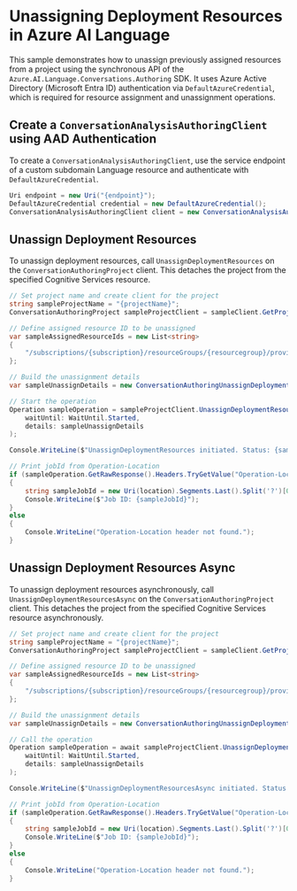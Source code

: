 # Unassigning Deployment Resources in Azure AI Language

This sample demonstrates how to unassign previously assigned resources from a project using the synchronous API of the `Azure.AI.Language.Conversations.Authoring` SDK.
It uses Azure Active Directory (Microsoft Entra ID) authentication via `DefaultAzureCredential`, which is required for resource assignment and unassignment operations.

## Create a `ConversationAnalysisAuthoringClient` using AAD Authentication

To create a `ConversationAnalysisAuthoringClient`, use the service endpoint of a custom subdomain Language resource and authenticate with `DefaultAzureCredential`.

```C# Snippet:AnalyzeConversationAuthoring_CreateWithDefaultAzureCredential
Uri endpoint = new Uri("{endpoint}");
DefaultAzureCredential credential = new DefaultAzureCredential();
ConversationAnalysisAuthoringClient client = new ConversationAnalysisAuthoringClient(endpoint, credential);
```

## Unassign Deployment Resources

To unassign deployment resources, call `UnassignDeploymentResources` on the `ConversationAuthoringProject` client. This detaches the project from the specified Cognitive Services resource.

```C# Snippet:Sample18_ConversationsAuthoring_UnassignDeploymentResources
// Set project name and create client for the project
string sampleProjectName = "{projectName}";
ConversationAuthoringProject sampleProjectClient = sampleClient.GetProject(sampleProjectName);

// Define assigned resource ID to be unassigned
var sampleAssignedResourceIds = new List<string>
{
    "/subscriptions/{subscription}/resourceGroups/{resourcegroup}/providers/Microsoft.CognitiveServices/accounts/{sampleAccount}"
};

// Build the unassignment details
var sampleUnassignDetails = new ConversationAuthoringUnassignDeploymentResourcesDetails(sampleAssignedResourceIds);

// Start the operation
Operation sampleOperation = sampleProjectClient.UnassignDeploymentResources(
    waitUntil: WaitUntil.Started,
    details: sampleUnassignDetails
);

Console.WriteLine($"UnassignDeploymentResources initiated. Status: {sampleOperation.GetRawResponse().Status}");

// Print jobId from Operation-Location
if (sampleOperation.GetRawResponse().Headers.TryGetValue("Operation-Location", out string location))
{
    string sampleJobId = new Uri(location).Segments.Last().Split('?')[0];
    Console.WriteLine($"Job ID: {sampleJobId}");
}
else
{
    Console.WriteLine("Operation-Location header not found.");
}
```

## Unassign Deployment Resources Async

To unassign deployment resources asynchronously, call `UnassignDeploymentResourcesAsync` on the `ConversationAuthoringProject` client. This detaches the project from the specified Cognitive Services resource asynchronously.

```C# Snippet:Sample18_ConversationsAuthoring_UnassignDeploymentResourcesAsync
// Set project name and create client for the project
string sampleProjectName = "{projectName}";
ConversationAuthoringProject sampleProjectClient = sampleClient.GetProject(sampleProjectName);

// Define assigned resource ID to be unassigned
var sampleAssignedResourceIds = new List<string>
{
    "/subscriptions/{subscription}/resourceGroups/{resourcegroup}/providers/Microsoft.CognitiveServices/accounts/{sampleAccount}"
};

// Build the unassignment details
var sampleUnassignDetails = new ConversationAuthoringUnassignDeploymentResourcesDetails(sampleAssignedResourceIds);

// Call the operation
Operation sampleOperation = await sampleProjectClient.UnassignDeploymentResourcesAsync(
    waitUntil: WaitUntil.Started,
    details: sampleUnassignDetails
);

Console.WriteLine($"UnassignDeploymentResourcesAsync initiated. Status: {sampleOperation.GetRawResponse().Status}");

// Print jobId from Operation-Location
if (sampleOperation.GetRawResponse().Headers.TryGetValue("Operation-Location", out string location))
{
    string sampleJobId = new Uri(location).Segments.Last().Split('?')[0];
    Console.WriteLine($"Job ID: {sampleJobId}");
}
else
{
    Console.WriteLine("Operation-Location header not found.");
}
```
